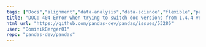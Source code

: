 ```yaml
---
tags: ["Docs","alignment","data-analysis","data-science","flexible","pandas","python"]
title: "DOC: 404 Error when trying to switch doc versions from 1.4.4 version page"
html_url: "https://github.com/pandas-dev/pandas/issues/53286"
user: "DominikBerger01"
repo: "pandas-dev/pandas"
---
```


